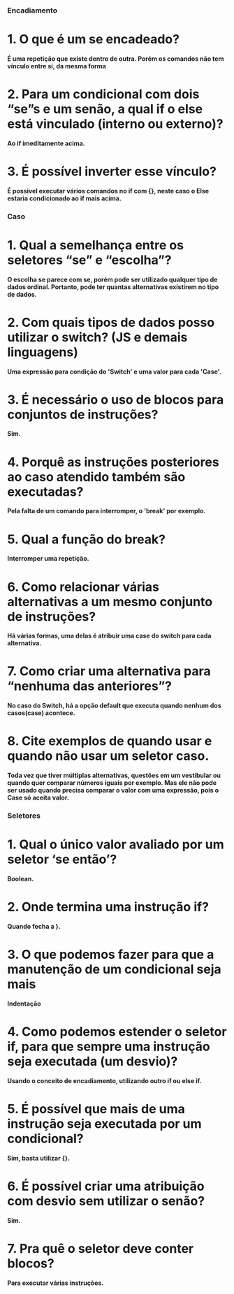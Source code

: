 ### Encadiamento

# 1. O que é um se encadeado?
**É uma repetição que existe dentro de outra. Porém os comandos não tem vínculo entre si, da mesma forma**

# 2. Para um condicional com dois “se”s e um senão, a qual if o else está vinculado (interno ou externo)?
**Ao if imeditamente acima.**

# 3. É possível inverter esse vínculo?
**É possivel executar vários comandos no if com {}, neste caso o Else estaria condicionado ao if mais acima.**


### Caso

# 1. Qual a semelhança entre os seletores “se” e “escolha”?
**O escolha se parece com se, porém pode ser utilizado qualquer tipo de dados ordinal. Portanto, pode ter quantas alternativas existirem no tipo de dados.**

# 2. Com quais tipos de dados posso utilizar o switch? (JS e demais linguagens)
**Uma expressão para condição do 'Switch' e uma valor para cada 'Case'.**

# 3. É necessário o uso de blocos para conjuntos de instruções?
**Sim.**

# 4. Porquê as instruções posteriores ao caso atendido também são executadas?
**Pela falta de um comando para interromper, o 'break' por exemplo.**

# 5. Qual a função do break?
**Interromper uma repetição.**

# 6. Como relacionar várias alternativas a um mesmo conjunto de instruções?
**Há várias formas, uma delas é atribuir uma case do switch para cada alternativa.**

# 7. Como criar uma alternativa para “nenhuma das anteriores”?
**No caso do Switch, há a opção default que executa quando nenhum dos casos(case) acontece.**

# 8. Cite exemplos de quando usar e quando não usar um seletor caso.
**Toda vez que tiver múltiplas alternativas, questões em um vestibular ou quando quer comparar números iguais por exemplo. Mas ele não pode ser usado quando precisa comparar o valor com uma expressão, pois o Case só aceita valor.**


### Seletores

# 1. Qual o único valor avaliado por um seletor ‘se então’?
**Boolean.**

# 2. Onde termina uma instrução if?
**Quando fecha a }.**

# 3. O que podemos fazer para que a manutenção de um condicional seja mais
**Indentação**

# 4. Como podemos estender o seletor if, para que sempre uma instrução seja executada (um desvio)?
**Usando o conceito de encadiamento, utilizando outro if ou else if.**

# 5. É possível que mais de uma instrução seja executada por um condicional?
**Sim, basta utilizar {}.**

# 6. É possível criar uma atribuição com desvio sem utilizar o senão?
**Sim.**

# 7. Pra quê o seletor deve conter blocos?
**Para executar várias instruções.**